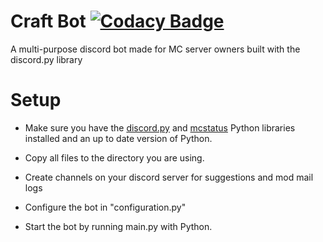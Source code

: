 # Craft Bot [![Codacy Badge](https://api.codacy.com/project/badge/Grade/788741cbbc954bb7ba2587918e83951b)](https://app.codacy.com/gh/Wind-Development/Craft-Bot?utm_source=github.com&utm_medium=referral&utm_content=Wind-Development/Craft-Bot&utm_campaign=Badge_Grade_Settings)
A multi-purpose discord bot made for MC server owners built with the discord.py library

# Setup
- Make sure you have the [discord.py](https://discordpy.readthedocs.io/en/stable/) and [mcstatus](https://github.com/py-mine/mcstatus) Python libraries installed and an up to date version of Python.

- Copy all files to the directory you are using.

- Create channels on your discord server for suggestions and mod mail logs

- Configure the bot in "configuration.py"

- Start the bot by running main.py with Python.
